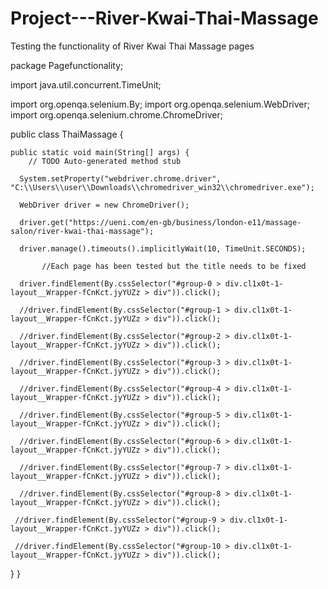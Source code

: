 # Project---River-Kwai-Thai-Massage
Testing the functionality of River Kwai Thai Massage pages

package Pagefunctionality;

import java.util.concurrent.TimeUnit;

import org.openqa.selenium.By;
import org.openqa.selenium.WebDriver;
import org.openqa.selenium.chrome.ChromeDriver;

public class ThaiMassage {

	public static void main(String[] args) {
		// TODO Auto-generated method stub
		
	  System.setProperty("webdriver.chrome.driver", "C:\\Users\\user\\Downloads\\chromedriver_win32\\chromedriver.exe");
	  
	  WebDriver driver = new ChromeDriver();
      
	  driver.get("https://ueni.com/en-gb/business/london-e11/massage-salon/river-kwai-thai-massage");  
	  
	  driver.manage().timeouts().implicitlyWait(10, TimeUnit.SECONDS);   
	  
	       //Each page has been tested but the title needs to be fixed
	  
	  driver.findElement(By.cssSelector("#group-0 > div.cl1x0t-1-layout__Wrapper-fCnKct.jyYUZz > div")).click();
	  
	  //driver.findElement(By.cssSelector("#group-1 > div.cl1x0t-1-layout__Wrapper-fCnKct.jyYUZz > div")).click();
	  
	  //driver.findElement(By.cssSelector("#group-2 > div.cl1x0t-1-layout__Wrapper-fCnKct.jyYUZz > div")).click();
	  
	  //driver.findElement(By.cssSelector("#group-3 > div.cl1x0t-1-layout__Wrapper-fCnKct.jyYUZz > div")).click();
	  
	  //driver.findElement(By.cssSelector("#group-4 > div.cl1x0t-1-layout__Wrapper-fCnKct.jyYUZz > div")).click();
	  
	  //driver.findElement(By.cssSelector("#group-5 > div.cl1x0t-1-layout__Wrapper-fCnKct.jyYUZz > div")).click();
	  
	  //driver.findElement(By.cssSelector("#group-6 > div.cl1x0t-1-layout__Wrapper-fCnKct.jyYUZz > div")).click();
	  
	  //driver.findElement(By.cssSelector("#group-7 > div.cl1x0t-1-layout__Wrapper-fCnKct.jyYUZz > div")).click();
	  
	  //driver.findElement(By.cssSelector("#group-8 > div.cl1x0t-1-layout__Wrapper-fCnKct.jyYUZz > div")).click();
	  
	 //driver.findElement(By.cssSelector("#group-9 > div.cl1x0t-1-layout__Wrapper-fCnKct.jyYUZz > div")).click();
	  
	 //driver.findElement(By.cssSelector("#group-10 > div.cl1x0t-1-layout__Wrapper-fCnKct.jyYUZz > div")).click();
   }
}
